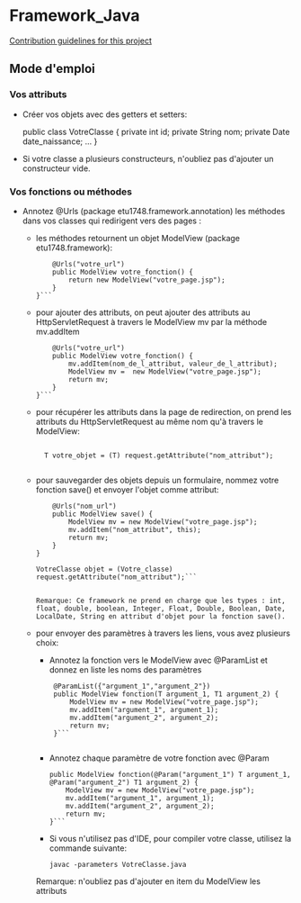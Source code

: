 # Framework_Java

[Contribution guidelines for this project](readme/pre_installation.md)

## Mode d'emploi

### Vos attributs

- Créer vos objets avec des getters et setters:

    public class VotreClasse {
        private int id;
        private String nom;
        private Date date_naissance;
        ...
    }

- Si votre classe a plusieurs constructeurs, n'oubliez pas d'ajouter un constructeur vide.

### Vos fonctions ou méthodes

- Annotez @Urls (package etu1748.framework.annotation) les méthodes dans vos classes qui redirigent vers des pages :
    * les méthodes retournent un objet ModelView (package etu1748.framework):
    
        
        ```public class VotreClasse {
            @Urls("votre_url")
            public ModelView votre_fonction() {
                return new ModelView("votre_page.jsp");
            }
        }```

    * pour ajouter des attributs, on peut ajouter des attributs au HttpServletRequest à travers le ModelView mv par la méthode mv.addItem
        
        ```public class VotreClasse {
            @Urls("votre_url")
            public ModelView votre_fonction() {
                mv.addItem(nom_de_l_attribut, valeur_de_l_attribut);
                ModelView mv =  new ModelView("votre_page.jsp");
                return mv;
            }
        }```

    * pour récupérer les attributs dans la page de redirection, on prend les attributs du HttpServletRequest au même nom qu'à travers le ModelView:
    
        <code>
        T votre_objet = (T) request.getAttribute("nom_attribut");
        </code>
            
    * pour sauvegarder des objets depuis un formulaire, nommez votre fonction save() et envoyer l'objet comme attribut:
        
        ```public class VotreClasse {
            @Urls("nom_url")
            public ModelView save() {
                ModelView mv = new ModelView("votre_page.jsp");
                mv.addItem("nom_attribut", this);
                return mv;
            }
        }
        
        VotreClasse objet = (Votre_classe) request.getAttribute("nom_attribut");```


        Remarque: Ce framework ne prend en charge que les types : int, float, double, boolean, Integer, Float, Double, Boolean, Date, LocalDate, String en attribut d'objet pour la fonction save().

    * pour envoyer des paramètres à travers les liens, vous avez plusieurs choix:

        - Annotez la fonction vers le ModelView avec @ParamList et donnez en liste les noms des paramètres
            
           ```@Urls("votre_url")
            @ParamList({"argument_1","argument_2"})
            public ModelView fonction(T argument_1, T1 argument_2) {
                ModelView mv = new ModelView("votre_page.jsp");
                mv.addItem("argument_1", argument_1);
                mv.addItem("argument_2", argument_2);
                return mv;
            }```
            

        - Annotez chaque paramètre de votre fonction avec @Param 
            
            ```@Urls("votre_url")
            public ModelView fonction(@Param("argument_1") T argument_1, @Param("argument_2") T1 argument_2) {
                ModelView mv = new ModelView("votre_page.jsp");
                mv.addItem("argument_1", argument_1);
                mv.addItem("argument_2", argument_2);
                return mv;
            }```

        - Si vous n'utilisez pas d'IDE, pour compiler votre classe, utilisez la commande suivante:
            
            `javac -parameters VotreClasse.java`
    
        Remarque: n'oubliez pas d'ajouter en item du ModelView les attributs

